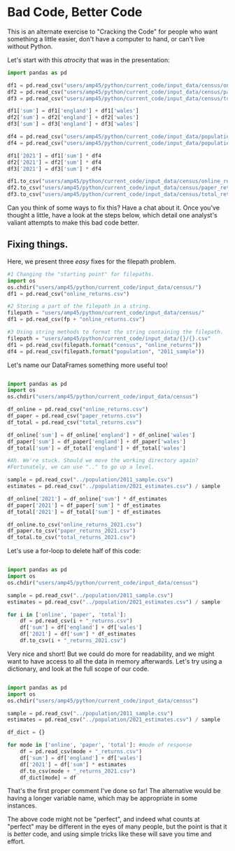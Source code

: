 # Bad Code, Better Code

This is an alternate exercise to "Cracking the Code" for people who want something a little easier, don't have a computer to hand, or can't live without Python.

Let's start with this *atrocity* that was in the presentation:
```python
import pandas as pd

df1 = pd.read_csv("users/amp45/python/current_code/input_data/census/online_returns.csv")
df2 = pd.read_csv("users/amp45/python/current_code/input_data/census/paper_returns.csv")
df3 = pd.read_csv("users/amp45/python/current_code/input_data/census/total_returns.csv")

df1['sum'] = df1['england'] + df1['wales']
df2['sum'] = df2['england'] + df2['wales']
df3['sum'] = df3['england'] + df3['wales']

df4 = pd.read_csv("users/amp45/python/current_code/input_data/population/2011_sample.csv")
df4 = pd.read_csv("users/amp45/python/current_code/input_data/population/2021_estimates.csv") / df4

df1['2021'] = df1['sum'] * df4
df2['2021'] = df2['sum'] * df4
df3['2021'] = df3['sum'] * df4

df1.to_csv("users/amp45/python/current_code/input_data/census/online_returns_2021.csv")
df2.to_csv("users/amp45/python/current_code/input_data/census/paper_returns_2021.csv")
df3.to_csv("users/amp45/python/current_code/input_data/census/total_returns_2021.csv")

```
Can you think of some ways to fix this? Have a chat about it. Once you've thought a little, have a look at the steps below, which detail one analyst's valiant attempts to make this bad code better.

## Fixing things.

Here, we present three *easy* fixes for the filepath problem.
```python
#1 Changing the "starting point" for filepaths.
import os
os.chdir("users/amp45/python/current_code/input_data/census/")
df1 = pd.read_csv("online_returns.csv")

#2 Storing a part of the filepath in a string.
filepath = "users/amp45/python/current_code/input_data/census/"
df1 = pd.read_csv(fp + "online_returns.csv")

#3 Using string methods to format the string containing the filepath.
filepath = "users/amp45/python/current_code/input_data/{}/{}.csv"
df1 = pd.read_csv(filepath.format("census", "online_returns"))
df4 = pd.read_csv(filepath.format("population", "2011_sample"))

```
Let's name our DataFrames something more useful too!
```python

import pandas as pd
import os
os.chdir("users/amp45/python/current_code/input_data/census")

df_online = pd.read_csv("online_returns.csv")
df_paper = pd.read_csv("paper_returns.csv")
df_total = pd.read_csv("total_returns.csv")

df_online['sum'] = df_online['england'] + df_online['wales']
df_paper['sum'] = df_paper['england'] + df_paper['wales']
df_total['sum'] = df_total['england'] + df_total['wales']

#Ah. We're stuck. Should we move the working directory again?
#Fortunately, we can use ".." to go up a level.

sample = pd.read_csv("../population/2011_sample.csv")
estimates = pd.read_csv("../population/2021_estimates.csv") / sample

df_online['2021'] = df_online['sum'] * df_estimates
df_paper['2021'] = df_paper['sum'] * df_estimates
df_total['2021'] = df_total['sum'] * df_estimates

df_online.to_csv("online_returns_2021.csv")
df_paper.to_csv("paper_returns_2021.csv")
df_total.to_csv("total_returns_2021.csv")

```
Let's use a for-loop to delete half of this code:
```python

import pandas as pd
import os
os.chdir("users/amp45/python/current_code/input_data/census")

sample = pd.read_csv("../population/2011_sample.csv")
estimates = pd.read_csv("../population/2021_estimates.csv") / sample

for i in ['online', 'paper', 'total']:
    df = pd.read_csv(i + "_returns.csv")
    df['sum'] = df['england'] + df['wales']
    df['2021'] = df['sum'] * df_estimates
    df.to_csv(i + "_returns_2021.csv")

```
Very nice and short! But we could do more for readability,
and we might want to have access to all the data in memory afterwards.
Let's try using a dictionary, and look at the full scope of our code.
```python

import pandas as pd
import os
os.chdir("users/amp45/python/current_code/input_data/census")

sample = pd.read_csv("../population/2011_sample.csv")
estimates = pd.read_csv("../population/2021_estimates.csv") / sample

df_dict = {}

for mode in ['online', 'paper', 'total']: #mode of response
    df = pd.read_csv(mode + "_returns.csv")
    df['sum'] = df['england'] + df['wales']
    df['2021'] = df['sum'] * estimates
    df.to_csv(mode + "_returns_2021.csv")
    df_dict[mode] = df

```
That's the first proper comment I've done so far! The alternative would be having a longer variable name, which may be appropriate in some instances.

The above code might not be "perfect", and indeed what counts at "perfect" may be different in the eyes of many people, but the point is that it is *better* code, and using simple tricks like these will save you time and effort.
